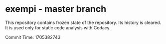 # exempi - master branch

This repository contains frozen state of the repository.
Its history is cleared. It is used only for static code
analysis with Codacy.

Commit Time: 1705382743